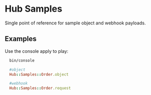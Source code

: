 # Hub Samples

Single point of reference for sample object and webhook payloads.


## Examples

Use the console apply to play:

```bash
  bin/console

```

```ruby
  #object
  Hub::Samples::Order.object

  #webhook
  Hub::Samples::Order.request
```


